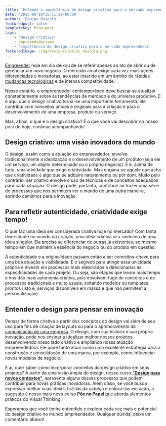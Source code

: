```yaml
---
title: 'Entenda a importância do design criativo para o mercado empreendedor'
date: '2015-08-10T15:51:21+00:00'
author: 'Equipe Descola'
featuredpost: false
templateKey: blog-post
tags:
    - 'design criativo'
    - empreendedorismo
    - 'importância do design criativo para o mercado empreendedor'
featuredImage: /img/designcriativo_descola.png
---
```

[<u>Empreender</u>](http://descola.org/drops/empreender-e-resolver-problemas/) hoje em dia deixou de se referir apenas ao ato de abrir ou de gerenciar um novo negócio. O mercado atual exige cada vez mais ações diferenciadas e inovadoras, ao estar inserido em um âmbito de rápidas [<u>mudanças tecnológicas</u>](http://descola.org/drops/inovacao-tecnologica-descubra-como-essa-ferramenta-e-aliada-ao-empreendedor/) e de intensa competitividade.

Nesse cenário, o empreendedor contemporâneo deve buscar se atualizar constantemente sobre as tendências de mercado e do universo produtivo. E é aqui que o design criativo torna-se uma importante ferramenta: ele contribui com conceitos únicos e originais para a criação e para o desenvolvimento de uma empresa, produto ou serviço.

Mas, afinal, o que é o design criativo? É o que você vai descobrir no nosso post de hoje, continue acompanhando!

**Design criativo: uma visão inovadora do mundo**
-------------------------------------------------

O design, assim como a atuação do empreendedor, envolve tradicionalmente a idealização e o desenvolvimento de um produto (seja ele um serviço, um objeto determinado ou o próprio negócio). E é, acima de tudo, uma atividade que exige criatividade. Mas engana-se aquele que acha que criatividade é algo que se adquire naturalmente ou por dom. Muito pelo contrário, ser criativo envolve o uso de técnicas e de conceitos adequados para cada situação. O design pode, portanto, contribuir ao trazer uma série de processos que nos permitem ver o mundo de uma outra maneira, abrindo caminhos para a inovação.

**Para refletir autenticidade, criatividade exige tempo!**
----------------------------------------------------------

O que faz uma ideia ser considerada criativa hoje no mercado? Com tanta diversidade no mundo da criação, uma ideia criativa vira sinônimo de uma ideia singular. Ela precisa se diferenciar de outras já existentes, ao mesmo tempo em que mantém a essência do negócio ou do produto em questão.

A autenticidade e a originalidade passam então a ser conceitos-chave para uma boa atuação e visibilidade. E o segredo para atingir essa unicidade própria é investir em processos mais elaborados e direcionados às especificidades de cada projeto. Ou seja, são etapas que levam mais tempo e nos dão mais autonomia criativa, pois envolvem fugir de conceitos e de processos tradicionais e muito usuais, evitando modelos ou templates prontos (isto é, serviços disponíveis em massa e que não permitem a personalização).

**Entender o design para pensar em inovação**
---------------------------------------------

Pensar de forma criativa a partir dos conceitos do design vai além de seu uso para fins de criação de layouts ou para o aprimoramento da [<u>comunicação de uma empresa</u>](http://descola.org/drops/a-importancia-do-design-na-comunicacao-da-empresa/). O design, com sua história e sua própria inovação, pode nos ensinar a idealizar melhor nossos projetos, desenvolvendo nosso lado criativo e ampliando nossa atuação empreendedora. Ele pode tanto atuar como uma excelente estratégia para a construção e consolidação de uma marca, por exemplo, como influenciar novos modelos de negócio.

E aí, quer saber como incorporar conceitos do design criativo em seus projetos? A partir de uma visão ampla do design, nosso curso [**“<u>Design para novos contextos</u>”**](http://descola.org/curso/6/design-para-novos-contextos), apresenta alguns desses processos que podem contribuir para novas práticas inovadoras. Além disso, se você busca expressar melhor suas ideias, tirá-las da cabeça e colocá-las em ação, a sugestão é nosso mais novo curso **[Põe no Papel ](http://descola.org/curso/10/visual-thinking)** que aborda elementos práticos do Visual Thinking.

Esperamos que você tenha entendido e explora cada vez mais o potencial do design criativo no mundo empreendedor. Qualquer dúvida, deixe um comentário abaixo!